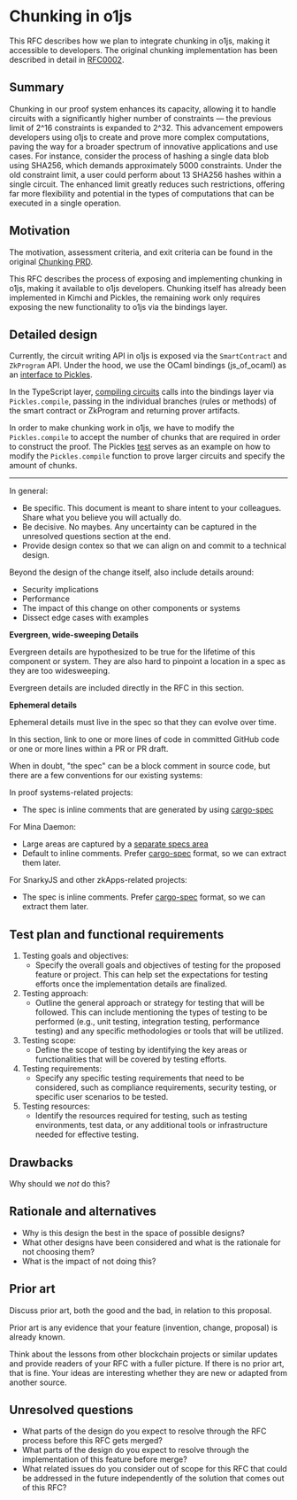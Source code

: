 # Chunking in o1js

This RFC describes how we plan to integrate chunking in o1js, making it accessible to developers. The original chunking implementation has been described in detail in [RFC0002](./0002-chunking.md).

## Summary

Chunking in our proof system enhances its capacity, allowing it to handle circuits with a significantly higher number of constraints — the previous limit of 2^16 constraints is expanded to 2^32. This advancement empowers developers using o1js to create and prove more complex computations, paving the way for a broader spectrum of innovative applications and use cases. For instance, consider the process of hashing a single data blob using SHA256, which demands approximately 5000 constraints. Under the old constraint limit, a user could perform about 13 SHA256 hashes within a single circuit. The enhanced limit greatly reduces such restrictions, offering far more flexibility and potential in the types of computations that can be executed in a single operation.

## Motivation

The motivation, assessment criteria, and exit criteria can be found in the original [Chunking PRD](https://www.notion.so/o1labs/Chunked-Commitments-PRD-890c836529c545f082a3eeecd3d4f510).

This RFC describes the process of exposing and implementing chunking in o1js, making it available to o1js developers. Chunking itself has already been implemented in Kimchi and Pickles, the remaining work only requires exposing the new functionality to o1js via the bindings layer.

## Detailed design

Currently, the circuit writing API in o1js is exposed via the `SmartContract` and `ZkProgram` API. Under the hood, we use the OCaml bindings (js_of_ocaml) as an [interface to Pickles](https://github.com/o1-labs/o1js-bindings/blob/43fa328c4ef4a225e1343a7f26fc3d85adf67b21/ocaml/lib/pickles_bindings.ml#L577-L624).

In the TypeScript layer, [compiling circuits](https://github.com/o1-labs/o1js/blob/16e66f9fba51ac4832691c3fc7a52bae60a08fd7/src/lib/proof_system.ts#L683-L688) calls into the bindings layer via `Pickles.compile`, passing in the individual branches (rules or methods) of the smart contract or ZkProgram and returning prover artifacts.

In order to make chunking work in o1js, we have to modify the `Pickles.compile` to accept the number of chunks that are required in order to construct the proof. The Pickles [test](https://github.com/MinaProtocol/mina/blob/develop/src/lib/pickles/test/chunked_circuits/test_chunked_circuits.ml) serves as an example on how to modify the `Pickles.compile` function to prove larger circuits and specify the amount of chunks.

---

In general:

- Be specific. This document is meant to share intent to your colleagues. Share what you believe you will actually do.
- Be decisive. No maybes. Any uncertainty can be captured in the unresolved questions section at the end.
- Provide design contex so that we can align on and commit to a technical design.

Beyond the design of the change itself, also include details around:

- Security implications
- Performance
- The impact of this change on other components or systems
- Dissect edge cases with examples

**Evergreen, wide-sweeping Details**

Evergreen details are hypothesized to be true for the lifetime of this component or system. They are also hard to pinpoint a location in a spec as they are too widesweeping.

Evergreen details are included directly in the RFC in this section.

**Ephemeral details**

Ephemeral details must live in the spec so that they can evolve over time.

In this section, link to one or more lines of code in committed GitHub code or one or more lines within a PR or PR draft.

When in doubt, "the spec" can be a block comment in source code, but there are a few conventions for our existing systems:

In proof systems-related projects:

- The spec is inline comments that are generated by using [cargo-spec](https://github.com/mimoo/cargo-specification)

For Mina Daemon:

- Large areas are captured by a [separate specs area](https://github.com/MinaProtocol/mina/tree/develop/docs/specs)
- Default to inline comments. Prefer [cargo-spec](https://github.com/mimoo/cargo-specification) format, so we can extract them later.

For SnarkyJS and other zkApps-related projects:

- The spec is inline comments. Prefer [cargo-spec](https://github.com/mimoo/cargo-specification) format, so we can extract them later.

## Test plan and functional requirements

1. Testing goals and objectives:
   - Specify the overall goals and objectives of testing for the proposed feature or project. This can help set the expectations for testing efforts once the implementation details are finalized.
2. Testing approach:
   - Outline the general approach or strategy for testing that will be followed. This can include mentioning the types of testing to be performed (e.g., unit testing, integration testing, performance testing) and any specific methodologies or tools that will be utilized.
3. Testing scope:
   - Define the scope of testing by identifying the key areas or functionalities that will be covered by testing efforts.
4. Testing requirements:
   - Specify any specific testing requirements that need to be considered, such as compliance requirements, security testing, or specific user scenarios to be tested.
5. Testing resources:
   - Identify the resources required for testing, such as testing environments, test data, or any additional tools or infrastructure needed for effective testing.

## Drawbacks

Why should we _not_ do this?

## Rationale and alternatives

- Why is this design the best in the space of possible designs?
- What other designs have been considered and what is the rationale for not choosing them?
- What is the impact of not doing this?

## Prior art

Discuss prior art, both the good and the bad, in relation to this proposal.

Prior art is any evidence that your feature (invention, change, proposal) is already known.

Think about the lessons from other blockchain projects or similar updates and provide readers of your RFC with a fuller picture. If there is no prior art, that is fine. Your ideas are interesting whether they are new or adapted from another source.

## Unresolved questions

- What parts of the design do you expect to resolve through the RFC process before this RFC gets merged?
- What parts of the design do you expect to resolve through the implementation of this feature before merge?
- What related issues do you consider out of scope for this RFC that could be addressed in the future independently of the solution that comes out of this RFC?
